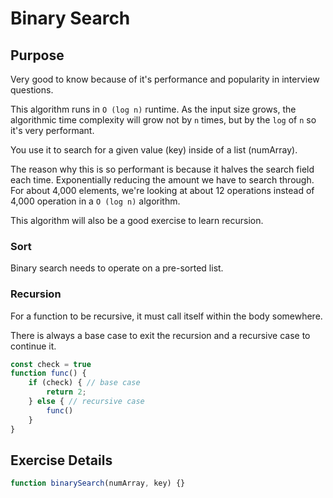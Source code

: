 # Binary Search

## Purpose
Very good to know because of it's performance and popularity in interview questions.

This algorithm runs in `O (log n)` runtime. As the input size grows, the algorithmic time complexity will grow
not by `n` times, but by the `log` of `n` so it's very performant. 

You use it to search for a given value (key) inside of a list (numArray).

The reason why this is so performant is because it halves the search field each time. Exponentially reducing
the amount we have to search through. For about 4,000 elements, we're looking at about 12 operations instead of
4,000 operation in a `O (log n)` algorithm.

This algorithm will also be a good exercise to learn recursion.

### Sort
Binary search needs to operate on a pre-sorted list.

### Recursion
For a function to be recursive, it must call itself within the body somewhere.

There is always a base case to exit the recursion and a recursive case to continue it.

```js
const check = true
function func() {
    if (check) { // base case
        return 2;
    } else { // recursive case
        func()
    }
}
```

## Exercise Details

```js
function binarySearch(numArray, key) {}
```
